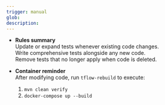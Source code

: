 ```yaml
---
trigger: manual
glob:
description:
---
```


* __Rules summary__  
  Update or expand tests whenever existing code changes.  
  Write comprehensive tests alongside any new code.  
  Remove tests that no longer apply when code is deleted.

* __Container reminder__  
  After modifying code, run `tflow-rebuild` to execute:  
  1. `mvn clean verify`  
  2. `docker-compose up --build`

